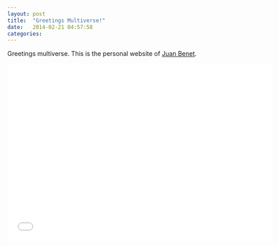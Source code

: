 ```yaml
---
layout: post
title:  "Greetings Multiverse!"
date:   2014-02-21 04:57:58
categories:
---
```


Greetings multiverse. This is the personal website of
<a href="/about">Juan Benet</a>.

<iframe width='600' height='400' src='//acorn.athena.ai/embed/ggvocebezv' scrolling='no' frameborder='0' allowfullscreen webkitallowfullscreen mozallowfullscreen></iframe>
